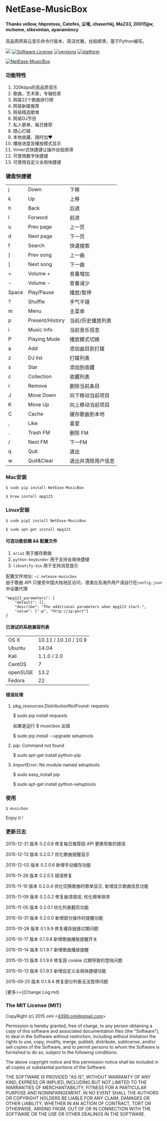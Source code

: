 NetEase-MusicBox
=================


#### Thanks vellow, hbprotoss, Catofes, 尘埃, chaserhkj, Ma233, 20015jjw, mchome, stkevintan, ayanamimcy

高品质网易云音乐命令行版本，简洁优雅，丝般顺滑，基于Python编写。

[![](https://img.shields.io/pypi/dm/NetEase-MusicBox.svg)](https://pypi.python.org/pypi/NetEase-MusicBox/)
[![Software License](https://img.shields.io/badge/license-MIT-brightgreen.svg)](LICENSE.txt) 
[![versions](https://img.shields.io/pypi/v/NetEase-MusicBox.svg)](https://pypi.python.org/pypi/NetEase-MusicBox/)
[![platform](https://img.shields.io/badge/python-2.7-green.svg)]()

[![NetEase-MusicBox](http://7j1yv3.com1.z0.glb.clouddn.com/preview.gif)](https://pypi.python.org/pypi/NetEase-MusicBox/)

### 功能特性

1. 320kbps的高品质音乐
2. 歌曲，艺术家，专辑检索
3. 网易22个歌曲排行榜
4. 网易新碟推荐
5. 网易精选歌单
6. 网易DJ节目
7. 私人歌单，每日推荐
8. 随心打碟
9. 本地收藏，随时加❤
10. 播放进度及播放模式显示
11. Vimer式快捷键让操作丝般顺滑
12. 可使用数字快捷键
13. 可使用自定义全局快捷键

### 键盘快捷键

<table>
	<tr> <td>j</td> <td>Down</td> <td>下移</td> </tr>
	<tr> <td>k</td> <td>Up</td> <td>上移</td> </tr>
	<tr> <td>h</td> <td>Back</td> <td>后退</td> </tr>
	<tr> <td>l</td> <td>Forword</td> <td>前进</td> </tr>
	<tr> <td>u</td> <td>Prev page</td> <td>上一页</td> </tr>
	<tr> <td>d</td> <td>Next page</td> <td>下一页</td> </tr>
	<tr> <td>f</td> <td>Search</td> <td>快速搜索</td> </tr>
	<tr> <td>[</td> <td>Prev song</td> <td>上一曲</td> </tr>
	<tr> <td>]</td> <td>Next song</td> <td>下一曲</td> </tr>
	<tr> <td>=</td> <td>Volume +</td> <td>音量增加</td> </tr>
	<tr> <td>-</td> <td>Volume -</td> <td>音量减少</td> </tr>
	<tr> <td>Space</td> <td>Play/Pause</td> <td>播放/暂停</td> </tr>
    <tr> <td>?</td> <td>Shuffle</td> <td>手气不错</td> </tr>
	<tr> <td>m</td> <td>Menu</td> <td>主菜单</td> </tr>
	<tr> <td>p</td> <td>Present/History</td> <td>当前/历史播放列表</td> </tr>
	<tr> <td>i</td> <td>Music Info</td> <td>当前音乐信息</td> </tr>
	<tr> <td>P</td> <td>Playing Mode</td> <td>播放模式切换</td> </tr>
	<tr> <td>a</td> <td>Add</td> <td>添加曲目到打碟</td> </tr>
	<tr> <td>z</td> <td>DJ list</td> <td>打碟列表</td> </tr>
	<tr> <td>s</td> <td>Star</td> <td>添加到收藏</td> </tr>
	<tr> <td>c</td> <td>Collection</td> <td>收藏列表</td> </tr>
	<tr> <td>r</td> <td>Remove</td> <td>删除当前条目</td> </tr>
	<tr> <td>J</td> <td>Move Down</td> <td>向下移动当前项目</td> </tr>
	<tr> <td>K</td> <td>Move Up</td> <td>向上移动当前项目</td> </tr>
	<tr> <td>C</td> <td>Cache</td> <td>缓存歌曲到本地</td> </tr>
	<tr> <td>,</td> <td>Like</td> <td>喜爱</td> </tr>
	<tr> <td>.</td> <td>Trash FM</td> <td>删除 FM</td> </tr>
	<tr> <td>/</td> <td>Next FM</td> <td>下一FM</td> </tr>
	<tr> <td>q</td> <td>Quit</td> <td>退出</td> </tr>
	<tr> <td>w</td> <td>Quit&Clear</td> <td>退出并清除用户信息</td> </tr>
</table>

	


### Mac安装
	
	$ sudo pip install NetEase-MusicBox

	$ brew install mpg123

### Linux安装
	
	$ sudo pip2 install NetEase-MusicBox

	$ sudo apt-get install mpg123	
	
#### 可选功能依赖 && 配置文件

1. ``` aria2 ``` 用于缓存歌曲
2. ``` python-keybinder ``` 用于支持全局快捷键
3. ``` libnotify-bin ``` 用于支持消息提示

配置文件地址: ``` ~/.netease-musicbox ```  
由于歌曲 API 只接受中国大陆地区访问，港澳台及海外用户请自行在```config.json```中设置代理

```
"mpg123_parameters": {
    "default": [], 
    "describe": "The additional parameters when mpg123 start.", 
    "value": ["-p", "http://ip:port"]
}
```

#### 已测试的系统兼容列表

<table>
	<tr> <td>OS X</td> <td>10.11 / 10.10 / 10.9</td> </tr>
	<tr> <td>Ubuntu</td> <td>14.04</td> </tr>
	<tr> <td>Kali</td> <td>1.1.0 / 2.0</td> </tr>
	<tr> <td>CentOS</td> <td>7</td> </tr>
	<tr> <td>openSUSE</td> <td>13.2</td> </tr>
	<tr> <td>Fedora</td> <td>22</td> </tr>
</table>


#### 错误处理

1. pkg_resources.DistributionNotFound: requests
	
	$ sudo pip install requests

    如果是运行 $ musicbox 出错

	$ sudo pip install --upgrade setuptools

2. pip: Command not found

	$ sudo apt-get install python-pip

3. ImportError: No module named setuptools
    
    $ sudo easy_install pip
    
    $ sudo apt-get install python-setuptools
	
### 使用

	$ musicbox


Enjoy it !

### 更新日志

2015-12-31 版本 0.2.0.8    修复每日推荐因 API 更换导致的错误

2015-12-13 版本 0.2.0.7    优化歌曲提醒显示

2015-12-02 版本 0.2.0.6    新增手动缓存功能

2015-11-28 版本 0.2.0.5    错误修复

2015-11-10 版本 0.2.0.4    优化切换歌曲时歌单显示, 新增显示歌曲信息功能

2015-11-09 版本 0.2.0.2    修复崩溃错误, 优化榜单排序

2015-11-05 版本 0.2.0.1    优化列表翻页功能

2015-10-31 版本 0.2.0.0    新增部分操作的提醒功能

2015-10-28 版本 0.1.9.9    修复缓存链接过期问题

2015-10-17 版本 0.1.9.8    新增歌曲播放提醒开关

2015-10-14 版本 0.1.9.7    新增歌曲播放提醒

2015-10-13 版本 0.1.9.6    修复因 cookie 过期导致的登陆问题

2015-10-13 版本 0.1.9.5    新增自定义全局快捷键功能

2015-09-25 版本 0.1.9.4    修复部分列表无法暂停问题

[更多>>](Change Log.md)

### The MIT License (MIT) 

CopyRight (c) 2015 omi  &lt;<a href="4399.omi@gmail.com">4399.omi@gmail.com</a>&gt;

Permission is hereby granted, free of charge, to any person obtaining a copy
of this software and associated documentation files (the "Software"), to deal
in the Software without restriction, including without limitation the rights
to use, copy, modify, merge, publish, distribute, sublicense, and/or sell
copies of the Software, and to permit persons to whom the Software is
furnished to do so, subject to the following conditions:

The above copyright notice and this permission notice shall be included in
all copies or substantial portions of the Software.

THE SOFTWARE IS PROVIDED "AS IS", WITHOUT WARRANTY OF ANY KIND, EXPRESS OR
IMPLIED, INCLUDING BUT NOT LIMITED TO THE WARRANTIES OF MERCHANTABILITY,
FITNESS FOR A PARTICULAR PURPOSE AND NONINFRINGEMENT. IN NO EVENT SHALL THE
AUTHORS OR COPYRIGHT HOLDERS BE LIABLE FOR ANY CLAIM, DAMAGES OR OTHER
LIABILITY, WHETHER IN AN ACTION OF CONTRACT, TORT OR OTHERWISE, ARISING FROM,
OUT OF OR IN CONNECTION WITH THE SOFTWARE OR THE USE OR OTHER DEALINGS IN
THE SOFTWARE.


